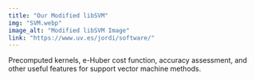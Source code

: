 ```yaml
---
title: "Our Modified libSVM"
img: "SVM.webp"
image_alt: "Modified libSVM Image"
link: "https://www.uv.es/jordi/software/"
---
```


Precomputed kernels, e-Huber cost function, accuracy assessment, and other useful features for support vector machine methods.